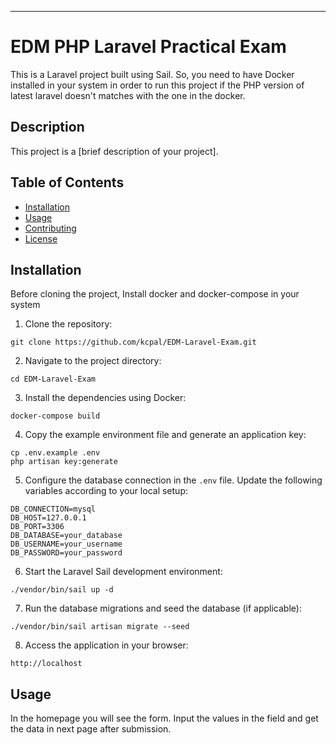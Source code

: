 
---

# EDM PHP Laravel Practical Exam

This is a Laravel project built using Sail. So, you need to have Docker installed in your system in order to run this project if the PHP version of latest laravel doesn't matches with the one in the docker. 

## Description

This project is a [brief description of your project].

## Table of Contents

- [Installation](#installation)
- [Usage](#usage)
- [Contributing](#contributing)
- [License](#license)

## Installation

Before cloning the project, Install docker and docker-compose in your system

1. Clone the repository:

```shell
git clone https://github.com/kcpal/EDM-Laravel-Exam.git
```

2. Navigate to the project directory:

```shell
cd EDM-Laravel-Exam 
```

3. Install the dependencies using Docker:

```shell
docker-compose build
```

4. Copy the example environment file and generate an application key:

```shell
cp .env.example .env
php artisan key:generate
```

5. Configure the database connection in the `.env` file. Update the following variables according to your local setup:

```shell
DB_CONNECTION=mysql
DB_HOST=127.0.0.1
DB_PORT=3306
DB_DATABASE=your_database
DB_USERNAME=your_username
DB_PASSWORD=your_password
```

6. Start the Laravel Sail development environment:

```shell
./vendor/bin/sail up -d
```

7. Run the database migrations and seed the database (if applicable):

```shell
./vendor/bin/sail artisan migrate --seed
```

8. Access the application in your browser:

```
http://localhost
```

## Usage

In the homepage you will see the form. Input the values in the field and get the data in next page after submission.

